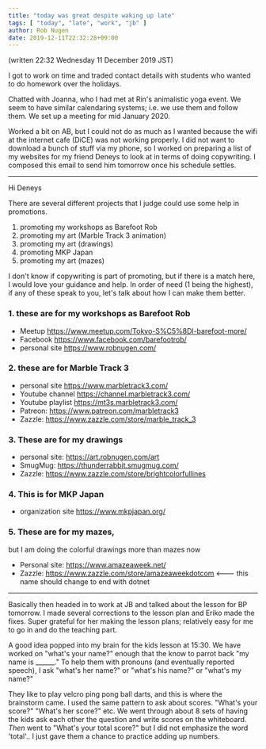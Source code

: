 ```yaml
---
title: "today was great despite waking up late"
tags: [ "today", "late", "work", "jb" ]
author: Rob Nugen
date: 2019-12-11T22:32:28+09:00
---
```


(written 22:32 Wednesday 11 December 2019 JST)

I got to work on time and traded contact details with students who
wanted to do homework over the holidays.

Chatted with Joanna, who I had met at Rin's animalistic yoga event.
We seem to have similar calendaring systems; i.e. we use them and
follow them.  We set up a meeting for mid January 2020.

Worked a bit on AB, but I could not do as much as I wanted because the
wifi at the internet cafe (DiCE) was not working properly.  I did not
want to download a bunch of stuff via my phone, so I worked on
preparing a list of my websites for my friend Deneys to look at in
terms of doing copywriting.  I composed this email to send him
tomorrow once his schedule settles.

- - - - -

Hi Deneys

There are several different projects that I judge could use some help in promotions.

1. promoting my workshops as Barefoot Rob
2. promoting my art (Marble Track 3 animation)
3. promoting my art (drawings)
4. promoting MKP Japan
5. promoting my art (mazes)

I don't know if copywriting is part of promoting, but if there is a match here, I would love your guidance and help.   In order of need (1 being the highest), if any of these speak to you, let's talk about how I can make them better.

### 1. these are for my workshops as Barefoot Rob ###

* Meetup https://www.meetup.com/Tokyo-S%C5%8Dl-barefoot-more/
* Facebook https://www.facebook.com/barefootrob/
* personal site https://www.robnugen.com/

### 2. these are for Marble Track 3 ###

* personal site https://www.marbletrack3.com/
* Youtube channel https://channel.marbletrack3.com/
* Youtube playlist https://mt3s.marbletrack3.com/
* Patreon: https://www.patreon.com/marbletrack3
* Zazzle: https://www.zazzle.com/store/marble_track_3

### 3. These are for my drawings ###

* personal site: https://art.robnugen.com/art
* SmugMug: https://thunderrabbit.smugmug.com/
* Zazzle: https://www.zazzle.com/store/brightcolorfullines

### 4. This is for MKP Japan ###

* organization site https://www.mkpjapan.org/

### 5. These are for my mazes, ###

but I am doing the colorful drawings more than mazes now

* Personal site:  https://www.amazeaweek.net/
* Zazzle: https://www.zazzle.com/store/amazeaweekdotcom   <---  this name should change to end with dotnet

- - - - -

Basically then headed in to work at JB and talked about the lesson for
BP tomorrow.  I made several corrections to the lesson plan and Eriko
made the fixes.  Super grateful for her making the lesson plans;
relatively easy for me to go in and do the teaching part.

A good idea popped into my brain for the kids lesson at 15:30.  We have
worked on "what's your name?" enough that the know to parrot back "my
name is ______."   To help them with pronouns (and eventually reported
speech), I ask "what's her name?" or "what's his name?" or "what's my
name?"

They like to play velcro ping pong ball darts, and this is where the
brainstorm came.  I used the same pattern to ask about scores.
"What's your score?" "What's her score?" etc.  We went through about 8
sets of having the kids ask each other the question and write scores
on the whiteboard.  *Then* went to "What's your total score?" but I
did not emphasize the word 'total'..  I just gave them a chance to
practice adding up numbers.
